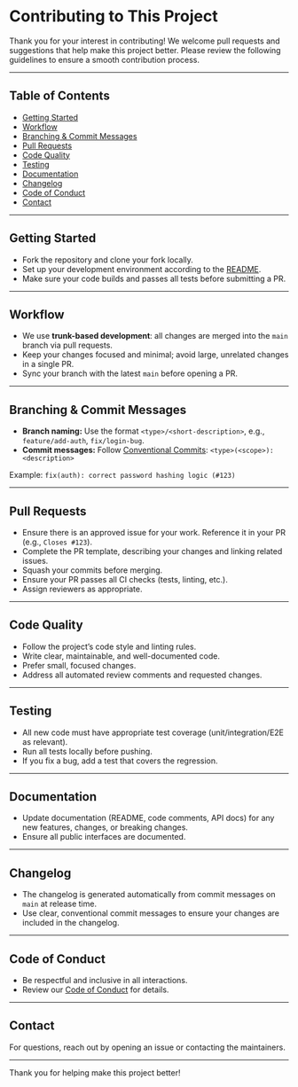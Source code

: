 # Contributing to This Project

Thank you for your interest in contributing! We welcome pull requests and suggestions that help make this project better. Please review the following guidelines to ensure a smooth contribution process.

---

## Table of Contents

- [Getting Started](#getting-started)
- [Workflow](#workflow)
- [Branching & Commit Messages](#branching--commit-messages)
- [Pull Requests](#pull-requests)
- [Code Quality](#code-quality)
- [Testing](#testing)
- [Documentation](#documentation)
- [Changelog](#changelog)
- [Code of Conduct](#code-of-conduct)
- [Contact](#contact)

---

## Getting Started

- Fork the repository and clone your fork locally.
- Set up your development environment according to the [README](./README.md).
- Make sure your code builds and passes all tests before submitting a PR.

---

## Workflow

- We use **trunk-based development**: all changes are merged into the `main` branch via pull requests.
- Keep your changes focused and minimal; avoid large, unrelated changes in a single PR.
- Sync your branch with the latest `main` before opening a PR.

---

## Branching & Commit Messages

- **Branch naming:** Use the format `<type>/<short-description>`, e.g., `feature/add-auth`, `fix/login-bug`.
- **Commit messages:** Follow [Conventional Commits](https://www.conventionalcommits.org/en/v1.0.0/): `<type>(<scope>): <description>`

Example: `fix(auth): correct password hashing logic (#123)`

---

## Pull Requests

- Ensure there is an approved issue for your work. Reference it in your PR (e.g., `Closes #123`).
- Complete the PR template, describing your changes and linking related issues.
- Squash your commits before merging.
- Ensure your PR passes all CI checks (tests, linting, etc.).
- Assign reviewers as appropriate.

---

## Code Quality

- Follow the project’s code style and linting rules.
- Write clear, maintainable, and well-documented code.
- Prefer small, focused changes.
- Address all automated review comments and requested changes.

---

## Testing

- All new code must have appropriate test coverage (unit/integration/E2E as relevant).
- Run all tests locally before pushing.
- If you fix a bug, add a test that covers the regression.

---

## Documentation

- Update documentation (README, code comments, API docs) for any new features, changes, or breaking changes.
- Ensure all public interfaces are documented.

---

## Changelog

- The changelog is generated automatically from commit messages on `main` at release time.
- Use clear, conventional commit messages to ensure your changes are included in the changelog.

---

## Code of Conduct

- Be respectful and inclusive in all interactions.
- Review our [Code of Conduct](./CODE_OF_CONDUCT.md) for details.

---

## Contact

For questions, reach out by opening an issue or contacting the maintainers.

---

Thank you for helping make this project better!




